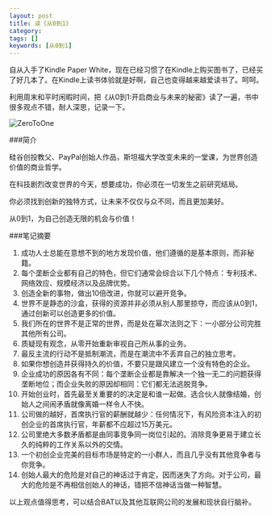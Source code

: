 ```yaml
---
layout: post
title: 读《从0到1》
category: 
tags: []
keywords: [从0到1]
---
```


自从入手了Kindle Paper White，现在已经习惯了在Kindle上购买图书了，已经买了好几本了。在Kindle上读书体验就是好啊，自己也变得越来越爱读书了。呵呵。

利用周末和平时闲暇时间，把《从0到1:开启商业与未来的秘密》读了一遍，书中很多观点不错，耐人深思，记录一下。

<!-- more -->

![ZeroToOne](https://mmbiz.qlogo.cn/mmbiz/otHvoL6neeJ5oYLG0iaoNxdK2PicJibOmbEvIdIwkiaMdVw6kIWfFws0G5D3RQaHNue9GmkgzroiaMBUzHrlHvO5bow/0?wxfmt=jpeg)

###简介

硅谷创投教父、PayPal创始人作品，斯坦福大学改变未来的一堂课，为世界创造价值的商业哲学。

在科技剧烈改变世界的今天，想要成功，你必须在一切发生之前研究结局。

你必须找到创新的独特方式，让未来不仅仅与众不同，而且更加美好。

从0到1，为自己创造无限的机会与价值！

###笔记摘要

1. 成功人士总能在意想不到的地方发现价值，他们遵循的是基本原则，而非秘籍。
1. 每个垄断企业都有自己的特色，但它们通常会综合以下几个特点：专利技术、网络效应、规模经济以及品牌优势。
1. 创造全新的事物，做出10倍改进，你就可以避开竞争。
1. 世界不是静态的沙盒，获得的资源并非必须从别人那里掠夺，而应该从0到1，通过创新可以创造更多的价值。
1. 我们所在的世界不是正常的世界，而是处在幂次法则之下：一小部分公司完胜其他所有公司。
1. 质疑现有观念，从零开始重新审视自己所从事的业务。
1. 最反主流的行动不是抵制潮流，而是在潮流中不丢弃自己的独立思考。
1. 如果你想创造并获得持久的价值，不要只是跟风建立一个没有特色的企业。
1. 企业成功的原因各有不同：每个垄断企业都是靠解决一个独一无二的问题获得垄断地位；而企业失败的原因却相同：它们都无法逃脱竞争。
1. 开始创业时，首先最至关重要的的决定是和谁一起做。选合伙人就像结婚，创始人之间闹矛盾就像离婚一样令人不快。
1. 公司做的越好，首席执行官的薪酬就越少：任何情况下，有风险资本注入的初创企业的首席执行官，年薪都不应超过15万美元。
1. 公司里绝大多数矛盾都是由同事竞争同一岗位引起的。消除竞争更易于建立长久的纯粹的工作关系以外的交情。
1. 一个初创企业完美的目标市场是特定的一小群人，而且几乎没有其他竞争者与你竞争。
1. 创始人最大的危险是对自己的神话过于肯定，因而迷失了方向。对于公司，最大的危险是不再相信创始人的神话，错把不信神话当做一种智慧。

以上观点值得思考，可以结合BAT以及其他互联网公司的发展和现状自行脑补。

